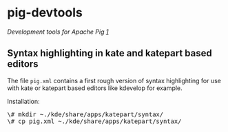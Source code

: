 pig-devtools
============

*Development tools for Apache Pig [1]*

Syntax highlighting in kate and katepart based editors
------------------------------------------------------
The file `pig.xml` contains a first rough version of syntax highlighting for use with kate or katepart based editors like kdevelop for example.

Installation:

<pre>
\# mkdir ~./kde/share/apps/katepart/syntax/
\# cp pig.xml ~./kde/share/apps/katepart/syntax/
</pre>

[1]: http://pig.apache.org/
